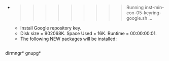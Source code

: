 * >>>>>>>>> Running inst-min-con-05-keyring-google.sh ...
  * Install Google repository key.
  * Disk size = 902068K. Space Used = 16K. Runtime = 00:00:00:01.
  * The following NEW packages will be installed:
  ```bash
dirmngr* gnupg*
  ```
